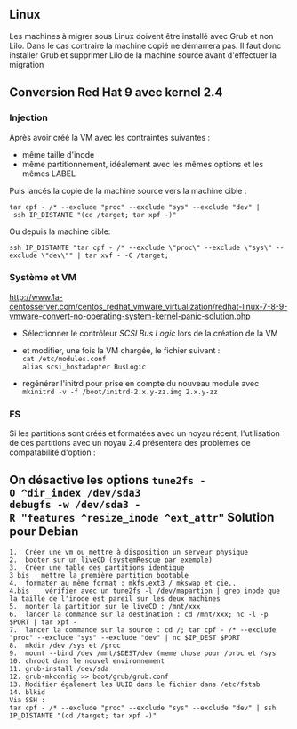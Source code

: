 Linux
-----

Les machines à migrer sous Linux doivent être installé avec Grub et non
Lilo. Dans le cas contraire la machine copié ne démarrera pas. Il faut
donc installer Grub et supprimer Lilo de la machine source avant
d'effectuer la migration

Conversion Red Hat 9 avec kernel 2.4
------------------------------------

### Injection

Après avoir créé la VM avec les contraintes suivantes :

-   même taille d'inode
-   même partitionnement, idéalement avec les mêmes options et les mêmes
    LABEL

Puis lancés la copie de la machine source vers la machine cible :

`tar cpf - /* --exclude "proc" --exclude "sys" --exclude "dev" | ssh IP_DISTANTE "(cd /target; tar xpf -)"`

Ou depuis la machine cible:

`ssh IP_DISTANTE "tar cpf - /* --exclude \"proc\" --exclude \"sys\" --exclude \"dev\"" | tar xvf - -C /target;`

### Système et VM

<http://www.1a-centosserver.com/centos_redhat_vmware_virtualization/redhat-linux-7-8-9-vmware-convert-no-operating-system-kernel-panic-solution.php>

-   Sélectionner le contrôleur *SCSI* *Bus Logic* lors de la création de
    la VM

-   et modifier, une fois la VM chargée, le fichier suivant :
`cat /etc/modules.conf`\
`alias scsi_hostadapter BusLogic`
-   regénérer l'initrd pour prise en compte du nouveau module avec
`mkinitrd -v -f /boot/initrd-2.x.y-zz.img 2.x.y-zz`
### FS

Si les partitions sont créés et formatées avec un noyau récent,
l'utilisation de ces partitions avec un noyau 2.4 présentera des
problèmes de compatabilité d'option :

On désactive les options
`tune2fs -O ^dir_index /dev/sda3`\
`debugfs -w /dev/sda3 -R "features ^resize_inode ^ext_attr"`
Solution pour Debian
--------------------

    1.  Créer une vm ou mettre à disposition un serveur physique
    2.  booter sur un liveCD (systemRescue par exemple)
    3.  Créer une table des partitions identique
    3 bis   mettre la première partition bootable 
    4.  formater au même format : mkfs.ext3 / mkswap et cie.. 
    4.bis    vérifier avec un tune2fs -l /dev/mapartion | grep inode que la taille de l'inode est pareil sur les deux machines 
    5.  monter la partition sur le liveCD : /mnt/xxx
    6.  lancer la commande sur la destination : cd /mnt/xxx; nc -l -p $PORT | tar xpf -
    7.  lancer la commande sur la source : cd /; tar cpf - /* --exclude "proc" --exclude "sys" --exclude "dev" | nc $IP_DEST $PORT
    8.  mkdir /dev /sys et /proc
    9.  mount --bind /dev /mnt/$DEST/dev (meme chose pour /proc et /sys
    10. chroot dans le nouvel environnement
    11. grub-install /dev/sda
    12. grub-mkconfig >> boot/grub/grub.conf
    13. Modifier également les UUID dans le fichier dans /etc/fstab 
    14. blkid
    Via SSH :
    tar cpf - /* --exclude "proc" --exclude "sys" --exclude "dev" | ssh IP_DISTANTE "(cd /target; tar xpf -)"

